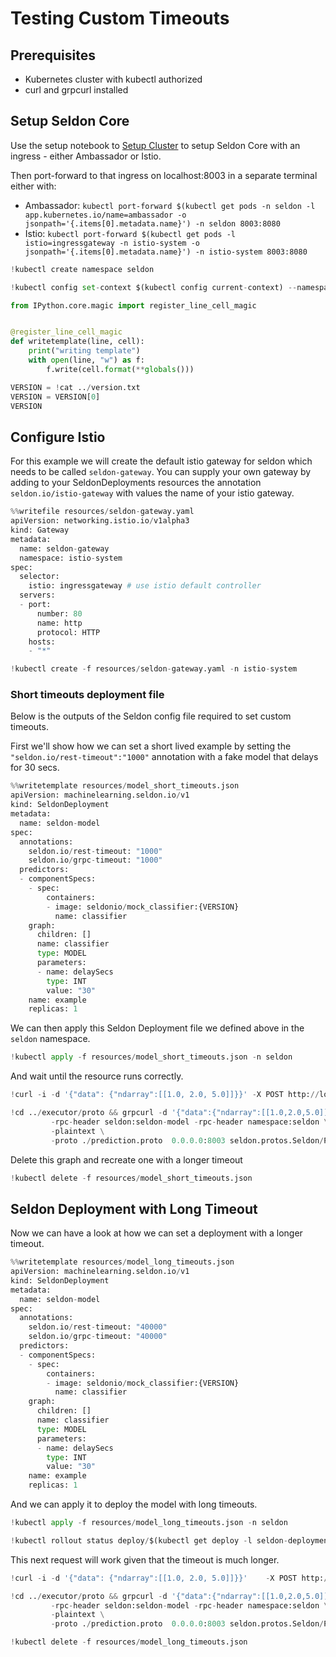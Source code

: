 # Testing Custom Timeouts


## Prerequisites

  * Kubernetes cluster with kubectl authorized
  * curl and grpcurl installed

## Setup Seldon Core

Use the setup notebook to [Setup Cluster](../notebooks/seldon-core-setup.md) to setup Seldon Core with an ingress - either Ambassador or Istio.

Then port-forward to that ingress on localhost:8003 in a separate terminal either with:

 * Ambassador: `kubectl port-forward $(kubectl get pods -n seldon -l app.kubernetes.io/name=ambassador -o jsonpath='{.items[0].metadata.name}') -n seldon 8003:8080`
 * Istio: `kubectl port-forward $(kubectl get pods -l istio=ingressgateway -n istio-system -o jsonpath='{.items[0].metadata.name}') -n istio-system 8003:8080`


```python
!kubectl create namespace seldon
```


```python
!kubectl config set-context $(kubectl config current-context) --namespace=seldon
```


```python
from IPython.core.magic import register_line_cell_magic


@register_line_cell_magic
def writetemplate(line, cell):
    print("writing template")
    with open(line, "w") as f:
        f.write(cell.format(**globals()))
```


```python
VERSION = !cat ../version.txt
VERSION = VERSION[0]
VERSION
```

## Configure Istio

For this example we will create the default istio gateway for seldon which needs to be called `seldon-gateway`. You can supply your own gateway by adding to your SeldonDeployments resources the annotation `seldon.io/istio-gateway` with values the name of your istio gateway.


```python
%%writefile resources/seldon-gateway.yaml
apiVersion: networking.istio.io/v1alpha3
kind: Gateway
metadata:
  name: seldon-gateway
  namespace: istio-system
spec:
  selector:
    istio: ingressgateway # use istio default controller
  servers:
  - port:
      number: 80
      name: http
      protocol: HTTP
    hosts:
    - "*"
```


```python
!kubectl create -f resources/seldon-gateway.yaml -n istio-system
```

### Short timeouts deployment file
Below is the outputs of the Seldon config file required to set custom timeouts.

First we'll show how we can set a short lived example by setting the `"seldon.io/rest-timeout":"1000"` annotation with a fake model that delays for 30 secs.


```python
%%writetemplate resources/model_short_timeouts.json
apiVersion: machinelearning.seldon.io/v1
kind: SeldonDeployment
metadata:
  name: seldon-model
spec:
  annotations:
    seldon.io/rest-timeout: "1000"
    seldon.io/grpc-timeout: "1000"
  predictors:
  - componentSpecs:
    - spec:
        containers:
        - image: seldonio/mock_classifier:{VERSION}
          name: classifier
    graph:
      children: []
      name: classifier
      type: MODEL
      parameters:
      - name: delaySecs
        type: INT
        value: "30"       
    name: example
    replicas: 1
```

We can then apply this Seldon Deployment file we defined above in the `seldon` namespace.


```python
!kubectl apply -f resources/model_short_timeouts.json -n seldon
```

And wait until the resource runs correctly.


```python
!curl -i -d '{"data": {"ndarray":[[1.0, 2.0, 5.0]]}}' -X POST http://localhost:8003/seldon/seldon/seldon-model/api/v1.0/predictions -H "Content-Type: application/json"
```


```python
!cd ../executor/proto && grpcurl -d '{"data":{"ndarray":[[1.0,2.0,5.0]]}}' \
         -rpc-header seldon:seldon-model -rpc-header namespace:seldon \
         -plaintext \
         -proto ./prediction.proto  0.0.0.0:8003 seldon.protos.Seldon/Predict
```

Delete this graph and recreate one with a longer timeout


```python
!kubectl delete -f resources/model_short_timeouts.json
```

## Seldon Deployment with Long Timeout

Now we can have a look at how we can set a deployment with a longer timeout.


```python
%%writetemplate resources/model_long_timeouts.json
apiVersion: machinelearning.seldon.io/v1
kind: SeldonDeployment
metadata:
  name: seldon-model
spec:
  annotations:
    seldon.io/rest-timeout: "40000"
    seldon.io/grpc-timeout: "40000"
  predictors:
  - componentSpecs:
    - spec:
        containers:
        - image: seldonio/mock_classifier:{VERSION}
          name: classifier
    graph:
      children: []
      name: classifier
      type: MODEL
      parameters:
      - name: delaySecs
        type: INT
        value: "30"       
    name: example
    replicas: 1
```

And we can apply it to deploy the model with long timeouts.


```python
!kubectl apply -f resources/model_long_timeouts.json -n seldon
```


```python
!kubectl rollout status deploy/$(kubectl get deploy -l seldon-deployment-id=seldon-model -o jsonpath='{.items[0].metadata.name}')
```

This next request will work given that the timeout is much longer.


```python
!curl -i -d '{"data": {"ndarray":[[1.0, 2.0, 5.0]]}}'    -X POST http://localhost:8003/seldon/seldon/seldon-model/api/v1.0/predictions    -H "Content-Type: application/json"
```


```python
!cd ../executor/proto && grpcurl -d '{"data":{"ndarray":[[1.0,2.0,5.0]]}}' \
         -rpc-header seldon:seldon-model -rpc-header namespace:seldon \
         -plaintext \
         -proto ./prediction.proto  0.0.0.0:8003 seldon.protos.Seldon/Predict
```


```python
!kubectl delete -f resources/model_long_timeouts.json
```
